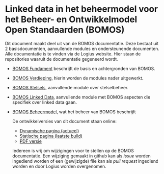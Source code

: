 # Linked data in het beheermodel voor het Beheer- en Ontwikkelmodel Open Standaarden (BOMOS)

Dit document maakt deel uit van de BOMOS documentatie. Deze bestaat uit
2 basisdocumenten, aanvullende modules en ondersteunende documenten. Alle
documentatie is te vinden via de Logius website. Hier staan de repositories
waaruit de documentatie gegeneerd wordt.
- [BOMOS Fundament](https://www.github.com/Logius-standaarden/BOMOS-Fundament)
  beschrijft de basis en achtergronden van BOMOS.
- [BOMOS Verdieping](https://www.github.com/Logius-standaarden/BOMOS-Verdieping),
  hierin worden de modules nader uitgewerkt.
- [BOMOS Stelsels](https://www.github.com/Logius-standaarden/BOMOS-Stelsels),
  aanvullende module over stelselbeheer.
- [BOMOS Linked Data](https://www.github.com/Logius-standaarden/BOMOS-LinkedData),
  aanvullende module met BOMOS aspecten die specifiek over linked data gaan.
- [BOMOS Beheermodel](https://www.github.com/Logius-standaarden/BOMOS-Beheermodel),
  wat het beheer van BOMOS beschrijft

  De ontwikkelversies van dit document staan online:
  - [Dynamische pagina (actueel)](https://Logius-standaarden.github.io/BOMOS-LinkedData/index.html)
  - [Statische pagina (laatste build)](https://Logius-standaarden.github.io/BOMOS-LinkedData/snapshot.html)
  - [PDF versie](https://logius-standaarden.github.io/BOMOS-Fundament/BOMOS-LinkedData.pdf)

  Iedereen is vrij om wijzigingen voor te stellen op de BOMOS documentatie.
  Een wijziging gemaakt in github kan als _issue_ worden ingediend worden of
  een (gewijzigde) file kan als _pull request_ ingediend worden
  en door Logius worden overgenomen.
